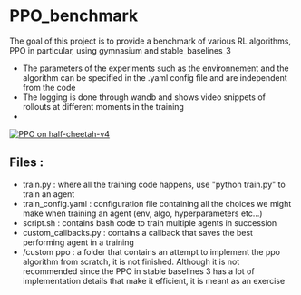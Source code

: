 # PPO_benchmark

The goal of this project is to provide a benchmark of various RL algorithms, PPO in particular, using gymnasium and stable_baselines_3

- The parameters of the experiments such as the environnement and the algorithm can be specified in the .yaml config file and are independent from the code
- The logging is done through wandb and shows video snippets of rollouts at different moments in the training
- 
[![PPO on half-cheetah-v4](https://i.stack.imgur.com/Vp2cE.png)](https://youtube.com/shorts/FfuC8cqK5W0)

## Files :
- train.py : where all the training code happens, use "python train.py" to train an agent
- train_config.yaml : configuration file containing all the choices we might make when training an agent (env, algo, hyperparameters etc...)
- script.sh : contains bash code to train multiple agents in succession
- custom_callbacks.py : contains a callback that saves the best performing agent in a training
- /custom ppo : a folder that contains an attempt to implement the ppo algorithm from scratch, it is not finished. Although it is not recommended since the PPO in stable baselines 3 has a lot of implementation details that make it efficient, it is meant as an exercise
